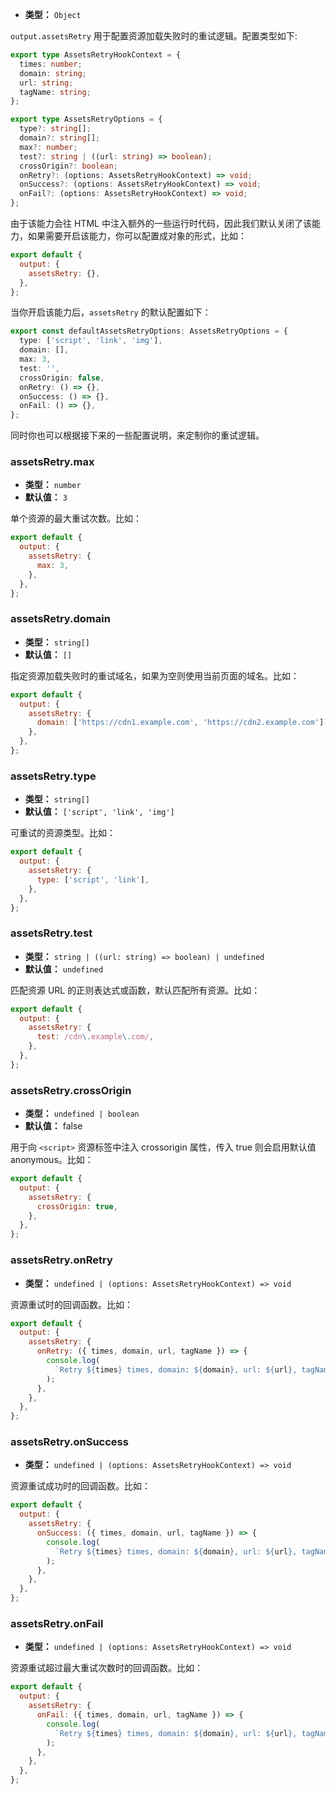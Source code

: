 - **类型：** `Object`

`output.assetsRetry` 用于配置资源加载失败时的重试逻辑。配置类型如下:

```ts
export type AssetsRetryHookContext = {
  times: number;
  domain: string;
  url: string;
  tagName: string;
};

export type AssetsRetryOptions = {
  type?: string[];
  domain?: string[];
  max?: number;
  test?: string | ((url: string) => boolean);
  crossOrigin?: boolean;
  onRetry?: (options: AssetsRetryHookContext) => void;
  onSuccess?: (options: AssetsRetryHookContext) => void;
  onFail?: (options: AssetsRetryHookContext) => void;
};
```

由于该能力会往 HTML 中注入额外的一些运行时代码，因此我们默认关闭了该能力，如果需要开启该能力，你可以配置成对象的形式，比如：

```js
export default {
  output: {
    assetsRetry: {},
  },
};
```

当你开启该能力后，`assetsRetry` 的默认配置如下：

```ts
export const defaultAssetsRetryOptions: AssetsRetryOptions = {
  type: ['script', 'link', 'img'],
  domain: [],
  max: 3,
  test: '',
  crossOrigin: false,
  onRetry: () => {},
  onSuccess: () => {},
  onFail: () => {},
};
```

同时你也可以根据接下来的一些配置说明，来定制你的重试逻辑。

### assetsRetry.max

- **类型：** `number`
- **默认值：** `3`

单个资源的最大重试次数。比如：

```js
export default {
  output: {
    assetsRetry: {
      max: 3,
    },
  },
};
```

### assetsRetry.domain

- **类型：** `string[]`
- **默认值：** `[]`

指定资源加载失败时的重试域名，如果为空则使用当前页面的域名。比如：

```js
export default {
  output: {
    assetsRetry: {
      domain: ['https://cdn1.example.com', 'https://cdn2.example.com'],
    },
  },
};
```

### assetsRetry.type

- **类型：** `string[]`
- **默认值：** `['script', 'link', 'img']`

可重试的资源类型。比如：

```js
export default {
  output: {
    assetsRetry: {
      type: ['script', 'link'],
    },
  },
};
```

### assetsRetry.test

- **类型：** `string | ((url: string) => boolean) | undefined`
- **默认值：** `undefined`

匹配资源 URL 的正则表达式或函数，默认匹配所有资源。比如：

```js
export default {
  output: {
    assetsRetry: {
      test: /cdn\.example\.com/,
    },
  },
};
```

### assetsRetry.crossOrigin

- **类型：** `undefined | boolean`
- **默认值：** false

用于向 `<script>` 资源标签中注入 crossorigin 属性，传入 true 则会启用默认值 anonymous。比如：

```js
export default {
  output: {
    assetsRetry: {
      crossOrigin: true,
    },
  },
};
```

### assetsRetry.onRetry

- **类型：** `undefined | (options: AssetsRetryHookContext) => void`

资源重试时的回调函数。比如：

```js
export default {
  output: {
    assetsRetry: {
      onRetry: ({ times, domain, url, tagName }) => {
        console.log(
          `Retry ${times} times, domain: ${domain}, url: ${url}, tagName: ${tagName}`,
        );
      },
    },
  },
};
```

### assetsRetry.onSuccess

- **类型：** `undefined | (options: AssetsRetryHookContext) => void`

资源重试成功时的回调函数。比如：

```js
export default {
  output: {
    assetsRetry: {
      onSuccess: ({ times, domain, url, tagName }) => {
        console.log(
          `Retry ${times} times, domain: ${domain}, url: ${url}, tagName: ${tagName}`,
        );
      },
    },
  },
};
```

### assetsRetry.onFail

- **类型：** `undefined | (options: AssetsRetryHookContext) => void`

资源重试超过最大重试次数时的回调函数。比如：

```js
export default {
  output: {
    assetsRetry: {
      onFail: ({ times, domain, url, tagName }) => {
        console.log(
          `Retry ${times} times, domain: ${domain}, url: ${url}, tagName: ${tagName}`,
        );
      },
    },
  },
};
```
